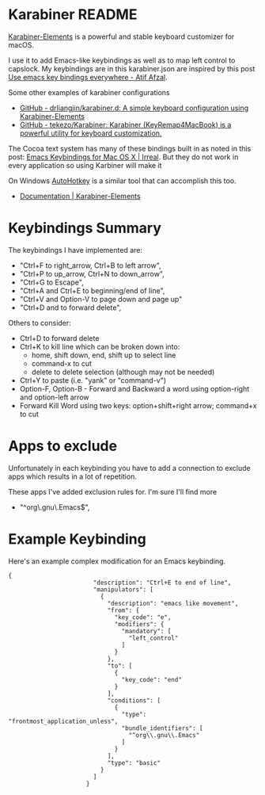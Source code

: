 # Karabiner README

[Karabiner-Elements](https://karabiner-elements.pqrs.org/) is a powerful and stable keyboard customizer for macOS.

I use it to add Emacs-like keybindings as well as to map left control to capslock. My keybindings are in this karabiner.json are inspired by this post [Use emacs key bindings everywhere - Atif Afzal](https://atfzl.com/use-emacs-key-bindings-everywhere).

Some other examples of karabiner configurations

* [GitHub - drliangjin/karabiner.d: A simple keyboard configuration using Karabiner-Elements](https://github.com/drliangjin/karabiner.d)
* [GitHub - tekezo/Karabiner: Karabiner (KeyRemap4MacBook) is a powerful utility for keyboard customization.](https://github.com/tekezo/Karabiner)

The Cocoa text system has many of these bindings built in as noted in this post: [Emacs Keybindings for Mac OS X | Irreal](https://irreal.org/blog/?p=259).  But they do not work in every application so using Karbiner will make it

On Windows [AutoHotkey](https://www.autohotkey.com/) is a similar tool that can accomplish this too.

* [Documentation | Karabiner-Elements](https://karabiner-elements.pqrs.org/docs/)

# Keybindings Summary

The keybindings I have implemented are:

* "Ctrl+F to right_arrow, Ctrl+B to left arrow",
* "Ctrl+P to up_arrow, Ctrl+N to down_arrow",
* "Ctrl+G to Escape",
* "Ctrl+A and Ctrl+E to beginning/end of line",
* "Ctrl+V and Option-V to page down and page up"
* "Ctrl+D and to forward delete",

Others to consider:

* Ctrl+D to forward delete
* Ctrl+K to kill line which can be broken down into:
    * home, shift down, end, shift up to select line
    * command-x to cut
    * delete to delete selection (although may not be needed)
* Ctrl+Y to paste (i.e. "yank" or "command-v")
* Option-F, Option-B - Forward and Backward a word using option-right and option-left arrow
* Forward Kill Word using two keys: option+shift+right arrow; command+x to cut

# Apps to exclude

Unfortunately in each keybinding you have to add a connection to exclude apps which results in a lot of repetition.

These apps I've added exclusion rules for.  I'm sure I'll find more

* "^org\\.gnu\\.Emacs$",

# Example Keybinding

Here's an example complex modification for an Emacs keybinding.

```
{
                        "description": "Ctrl+E to end of line",
                        "manipulators": [
                          {
                            "description": "emacs like movement",
                            "from": {
                              "key_code": "e",
                              "modifiers": {
                                "mandatory": [
                                  "left_control"
                                ]
                              }
                            },
                            "to": [
                              {
                                "key_code": "end"
                              }
                            ],
                            "conditions": [
                              {
                                "type": "frontmost_application_unless",
                                "bundle_identifiers": [
                                  "^org\\.gnu\\.Emacs"
                                ]
                              }
                            ],
                            "type": "basic"
                          }
                        ]
                      }
```

